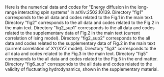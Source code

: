 Here is the numerical data and codes for "Energy diffusion in the long-range interacting spin systems" in arXiv:2502.10139.
Directory "fig1" corresponds to the all data and codes related to the Fig.1 in the main text.
Directory "fig2" corresponds to the all data and codes related to the Fig.2 in the main text.
Directory "fig2_sup1" corresponds to the all data and codes related to the supplementary data of Fig.2 in the main text (current correlation of Ising model).
Directory "fig2_sup2" corresponds to the all data and codes related to the supplementary data of Fig.2 in the main text (current correlation of XY/XYZ model).
Directory "fig3" corresponds to the all data and codes related to the Fig.3 in the main text.
Directory "fig5" corresponds to the all data and codes related to the Fig.5 in the end matter.
Directory "fig6_sup" corresponds to the all data and codes related to the validity of fluctuating hydrodynamics, shown in the supplementary material.

